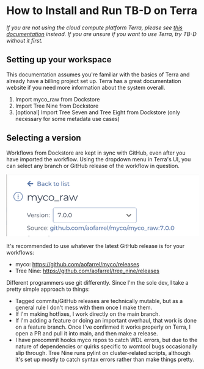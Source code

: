 # How to Install and Run TB-D on Terra
*If you are not using the cloud compute platform Terra, please see [this documentation](./get_started_nonTerra.md) instead. If you are unsure if you want to use Terra, try TB-D without it first.*

## Setting up your workspace
This documentation assumes you're familiar with the basics of Terra and already have a billing project set up. Terra has a great documentation website if you need more information about the system overall.

1. Import myco_raw from Dockstore
2. Import Tree Nine from Dockstore
3. [optional] Import Tree Seven and Tree Eight from Dockstore (only necessary for some metadata use cases)

## Selecting a version
Workflows from Dockstore are kept in sync with GitHub, even after you have imported the workflow. Using the dropdown menu in Terra's UI, you can select any branch or GitHub release of the workflow in question.

![terra dropdown menu version select](https://raw.githubusercontent.com/aofarrel/TB-D/refs/heads/main/find_terra_version.png)

It's recommended to use whatever the latest GitHub release is for your workflows:
* myco: https://github.com/aofarrel/myco/releases
* Tree Nine:  https://github.com/aofarrel/tree_nine/releases

Different programmers use git differently. Since I'm the sole dev, I take a pretty simple approach to things:
* Tagged commits/GitHub releases are technically mutable, but as a general rule I don't mess with them once I make them.
* If I'm making hotfixes, I work directly on the main branch.
* If I'm adding a feature or doing an important overhaul, that work is done on a feature branch. Once I've confirmed it works properly on Terra, I open a PR and pull it into main, and then make a release.
* I have precommit hooks myco repos to catch WDL errors, but due to the nature of dependencies or quirks specific to womtool bugs occasionally slip through. Tree Nine runs pylint on cluster-related scripts, although it's set up mostly to catch syntax errors rather than make things pretty.
